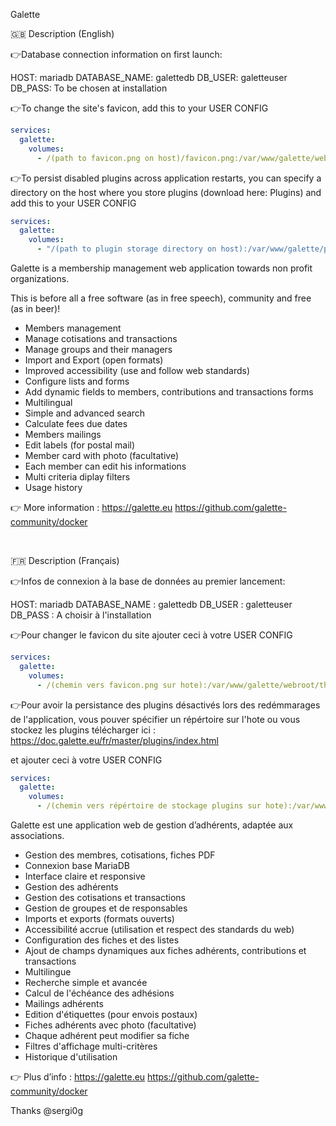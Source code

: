 Galette



🇬🇧 Description (English)

👉Database connection information on first launch:

HOST: mariadb
DATABASE\_NAME: galettedb
DB\_USER: galetteuser
DB\_PASS: To be chosen at installation

👉To change the site's favicon, add this to your USER CONFIG

```yaml
services:
  galette:
    volumes:
      - /(path to favicon.png on host)/favicon.png:/var/www/galette/webroot/themes/default/images/favicon.png
```

👉To persist disabled plugins across application restarts, you can specify a directory on the host where you store plugins (download here: Plugins) and add this to your USER CONFIG

```yaml
services:
  galette:
    volumes:
      - "/(path to plugin storage directory on host):/var/www/galette/plugins"
```

Galette is a membership management web application towards non profit organizations.

This is before all a free software (as in free speech), community and free (as in beer)!

* Members management
* Manage cotisations and transactions
* Manage groups and their managers
* Import and Export (open formats)
* Improved accessibility (use and follow web standards)
* Configure lists and forms
* Add dynamic fields to members, contributions and transactions forms
* Multilingual
* Simple and advanced search
* Calculate fees due dates
* Members mailings
* Edit labels (for postal mail)
* Member card with photo (facultative)
* Each member can edit his informations
* Multi criteria diplay filters
* Usage history

👉  More information : https://galette.eu https://github.com/galette-community/docker

 

🇫🇷 Description (Français)

👉Infos de connexion à la base de données au premier lancement:

HOST: mariadb
DATABASE\_NAME : galettedb
DB\_USER : galetteuser
DB\_PASS : A choisir à l'installation

👉Pour changer le favicon du site ajouter ceci à votre USER CONFIG

```yaml
services:
  galette:
    volumes:
      - /(chemin vers favicon.png sur hote):/var/www/galette/webroot/themes/default/images/favicon.png
```

👉Pour avoir la persistance des plugins désactivés lors des redémmarages de l'application, vous pouver spécifier un répértoire sur l'hote ou vous stockez les plugins télécharger ici : https://doc.galette.eu/fr/master/plugins/index.html

et ajouter ceci à votre USER CONFIG

```yaml
services:
  galette:
    volumes:
      - /(chemin vers répértoire de stockage plugins sur hote):/var/www/galette/plugins
```

Galette est une application web de gestion d’adhérents, adaptée aux associations.

* Gestion des membres, cotisations, fiches PDF
* Connexion base MariaDB
* Interface claire et responsive
* Gestion des adhérents
* Gestion des cotisations et transactions
* Gestion de groupes et de responsables
* Imports et exports (formats ouverts)
* Accessibilité accrue (utilisation et respect des standards du web)
* Configuration des fiches et des listes
* Ajout de champs dynamiques aux fiches adhérents, contributions et transactions
* Multilingue
* Recherche simple et avancée
* Calcul de l'échéance des adhésions
* Mailings adhérents
* Edition d'étiquettes (pour envois postaux)
* Fiches adhérents avec photo (facultative)
* Chaque adhérent peut modifier sa fiche
* Filtres d'affichage multi-critères
* Historique d'utilisation

👉 Plus d’info : https://galette.eu https://github.com/galette-community/docker


Thanks @sergi0g

